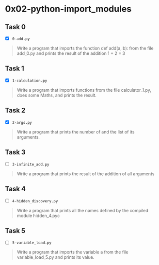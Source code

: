 # 0x02-python-import_modules

## Task 0
- [x] `0-add.py`
> Write a program that imports the function def add(a, b):
> from the file add_0.py and prints the result of 
> the addition 1 + 2 = 3

## Task 1
- [x] `1-calculation.py`
> Write a program that imports functions from the file
> calculator_1.py, does some Maths, and prints the result.

## Task 2
- [x] `2-args.py`
> Write a program that prints the number of and 
> the list of its arguments.

## Task 3
- [ ] `3-infinite_add.py`
> Write a program that prints the result of the 
> addition of all arguments

## Task 4
- [ ] `4-hidden_discovery.py`
> Write a program that prints all the names defined by 
> the compiled module hidden_4.pyc

## Task 5
- [ ] `5-variable_load.py`
> Write a program that imports the variable a from the 
> file variable_load_5.py and prints its value.
